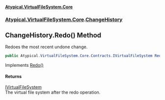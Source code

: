 #### [Atypical.VirtualFileSystem.Core](VirtualFileSystem.md 'VirtualFileSystem')
### [Atypical.VirtualFileSystem.Core](VirtualFileSystem.md#Atypical.VirtualFileSystem.Core 'Atypical.VirtualFileSystem.Core').[ChangeHistory](ChangeHistory.md 'Atypical.VirtualFileSystem.Core.ChangeHistory')

## ChangeHistory.Redo() Method

Redoes the most recent undone change.

```csharp
public Atypical.VirtualFileSystem.Core.Contracts.IVirtualFileSystem Redo();
```

Implements [Redo()](IChangeHistory.Redo().md 'Atypical.VirtualFileSystem.Core.IChangeHistory.Redo()')

#### Returns
[IVirtualFileSystem](IVirtualFileSystem.md 'Atypical.VirtualFileSystem.Core.Contracts.IVirtualFileSystem')  
The virtual file system after the redo operation.